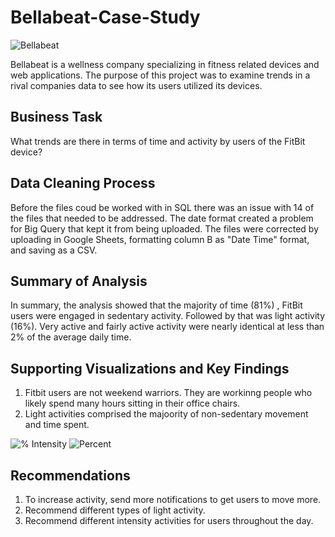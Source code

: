 # Bellabeat-Case-Study
![Bellabeat](https://user-images.githubusercontent.com/122660685/215567790-736907bb-bef0-4102-8d70-ce684777eaf1.png)
 
Bellabeat is a wellness company specializing in fitness related devices and web applications. The purpose of this project was to examine trends in a rival companies data to see how its users utilized its devices.

## Business Task
What trends are there in terms of time and activity by users of the FitBit device?

## Data Cleaning Process
Before the files coud be worked with in SQL there was an issue with 14 of the files that needed to be addressed. The date format created a problem for Big Query that kept it from being uploaded. The files were corrected by uploading in Google Sheets, formatting column B as "Date Time" format, and saving as a CSV.

## Summary of Analysis
In summary, the analysis showed that the majority of time (81%) , FitBit users were engaged in sedentary activity. Followed by that was light activity (16%). Very active and fairly active activity were nearly identical at less than 2% of the average daily
time.

## Supporting Visualizations and Key Findings
1. Fitbit users are not weekend warriors. They are workinng people who likely spend many hours sitting in their office chairs.
2. Light activities comprised the majoority of non-sedentary movement and time spent.

![% Intensity](https://user-images.githubusercontent.com/122660685/215571823-4e30166f-aaac-4371-8df5-6ff6416cb744.png)
![Percent](https://user-images.githubusercontent.com/122660685/215572105-f0907352-1769-427c-9dfe-b66f76e98ec8.png)

## Recommendations
1. To increase activity, send more notifications to get users to move more.
2. Recommend different types of light activity.
3. Recommend different intensity activities for users throughout the day.
